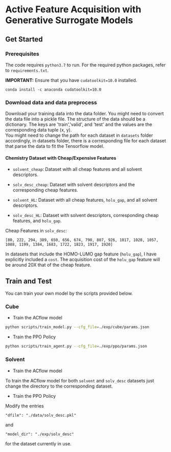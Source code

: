# Active Feature Acquisition with Generative Surrogate Models
## Get Started

### Prerequisites

The code requires `python3.7` to run. For the required python packages, refer to `requirements.txt`.

**IMPORTANT:** Ensure that you have `cudatoolkit=10.0` installed.
```
conda install -c anaconda cudatoolkit=10.0
```

### Download data and data preprocess

Download your training data into the data folder. You might need to convert the data file into a pickle file. The structure of the data should be a dictionary. The keys are 'train','valid', and 'test' and the values are the corresponding data tuple (x, y).
<br />
You might need to change the path for each dataset in `datasets` folder accordingly, in datasets folder, there is a corresponding file for each dataset that parse the data to fit the Tensorflow model.

#### Chemistry Dataset with Cheap/Expensive Features

- `solvent_cheap`: Dataset with all cheap features and all solvent descriptors.

- `solv_desc_cheap`: Dataset with solvent descriptors and the corresponding cheap features.

- `solvent_HL`: Dataset with all cheap features, `holu_gap`, and all solvent descriptors.

- `solv_desc_HL`: Dataset with solvent descriptors, corresponding cheap features, and `holu_gap`.

Cheap Features in `solv_desc`:
```
[80, 222, 294, 389, 650, 656, 674, 790, 807, 926, 1017, 1028, 1057, 1088, 1199, 1384, 1683, 1722, 1823, 1917, 1920]
```

In datasets that include the HOMO-LUMO gap feature (`holu_gap`), I have explicitly included a `cost`. The acquisition cost of the `holu_gap` feature will be around 20X that of the cheap feature.

## Train and Test

You can train your own model by the scripts provided below.

### Cube

- Train the ACflow model

``` bash
python scripts/train_model.py --cfg_file=./exp/cube/params.json
```

- Train the PPO Policy
``` bash
python scripts/train_agent.py --cfg_file=./exp/ppo/params.json
```

### Solvent

- Train the ACflow model

To train the ACflow model for both `solvent` and `solv_desc` datasets just change the directory to the corresponding dataset.

- Train the PPO Policy

Modify the entries
```
"dfile": "./data/solv_desc.pkl"
```
and
```
"model_dir": "./exp/solv_desc"
```
for the dataset currently in use.


